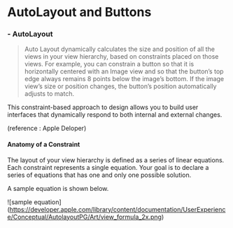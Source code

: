 # AutoLayout and Buttons

### - AutoLayout
> Auto Layout dynamically calculates the size and position of all the views in your view hierarchy, based on constraints placed on those views. For example, you can constrain a button so that it is horizontally centered with an Image view and so that the button’s top edge always remains 8 points below the image’s bottom. If the image view’s size or position changes, the button’s position automatically adjusts to match. 

 This constraint-based approach to design allows you to build user interfaces that dynamically respond to both internal and external changes.

(reference : Apple Deloper)

#### Anatomy of a Constraint

The layout of your view hierarchy is defined as a series of linear equations. Each constraint represents a single equation. Your goal is to declare a series of equations that has one and only one possible solution.

A sample equation is shown below.

![sample equation] (https://developer.apple.com/library/content/documentation/UserExperience/Conceptual/AutolayoutPG/Art/view_formula_2x.png)








